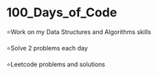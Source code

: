 # 100_Days_of_Code

⭐Work on my Data Structures and Algorithms skills

⭐Solve 2 problems each day

⭐Leetcode problems and solutions
